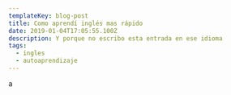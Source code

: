 ```yaml
---
templateKey: blog-post
title: Como aprendí inglés mas rápido
date: 2019-01-04T17:05:55.100Z
description: Y porque no escribo esta entrada en ese idioma
tags:
  - ingles
  - autoaprendizaje
---
```

a
